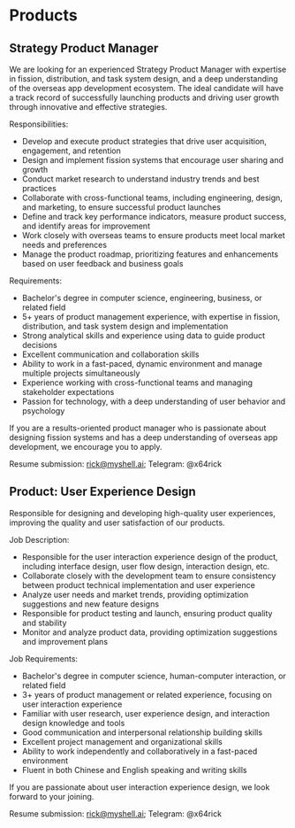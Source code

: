 # Products

## Strategy Product Manager

We are looking for an experienced Strategy Product Manager with expertise in fission, distribution, and task system design, and a deep understanding of the overseas app development ecosystem. The ideal candidate will have a track record of successfully launching products and driving user growth through innovative and effective strategies.

Responsibilities:

* Develop and execute product strategies that drive user acquisition, engagement, and retention
* Design and implement fission systems that encourage user sharing and growth
* Conduct market research to understand industry trends and best practices
* Collaborate with cross-functional teams, including engineering, design, and marketing, to ensure successful product launches
* Define and track key performance indicators, measure product success, and identify areas for improvement
* Work closely with overseas teams to ensure products meet local market needs and preferences
* Manage the product roadmap, prioritizing features and enhancements based on user feedback and business goals

Requirements:

* Bachelor's degree in computer science, engineering, business, or related field
* 5+ years of product management experience, with expertise in fission, distribution, and task system design and implementation
* Strong analytical skills and experience using data to guide product decisions
* Excellent communication and collaboration skills
* Ability to work in a fast-paced, dynamic environment and manage multiple projects simultaneously
* Experience working with cross-functional teams and managing stakeholder expectations
* Passion for technology, with a deep understanding of user behavior and psychology

If you are a results-oriented product manager who is passionate about designing fission systems and has a deep understanding of overseas app development, we encourage you to apply.

Resume submission: rick@myshell.ai; Telegram: @x64rick

## Product: User Experience Design

Responsible for designing and developing high-quality user experiences, improving the quality and user satisfaction of our products.

Job Description:

* Responsible for the user interaction experience design of the product, including interface design, user flow design, interaction design, etc.
* Collaborate closely with the development team to ensure consistency between product technical implementation and user experience
* Analyze user needs and market trends, providing optimization suggestions and new feature designs
* Responsible for product testing and launch, ensuring product quality and stability
* Monitor and analyze product data, providing optimization suggestions and improvement plans

Job Requirements:

* Bachelor's degree in computer science, human-computer interaction, or related field
* 3+ years of product management or related experience, focusing on user interaction experience
* Familiar with user research, user experience design, and interaction design knowledge and tools
* Good communication and interpersonal relationship building skills
* Excellent project management and organizational skills
* Ability to work independently and collaboratively in a fast-paced environment
* Fluent in both Chinese and English speaking and writing skills

If you are passionate about user interaction experience design, we look forward to your joining.

Resume submission: rick@myshell.ai; Telegram: @x64rick